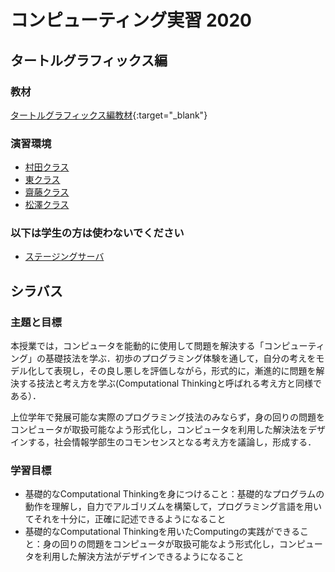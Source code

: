 # コンピューティング実習 2020

<!-- # 実施要領 -->
<!-- - 金曜1, 2限 -->

<!-- # Jigsaw教材 -->
<!--
- [p1](jigsaw/p1/index.html){:target="_blank"}
-->
<!-- <ul>
<li><a href="jigsaw/p1/index.html" target="_blank">演習１</a></li>
<li><a href="jigsaw/p2/index.html" target="_blank">演習２</a></li>
</ul> -->

<!-- # CreCoSpeek -->
<!-- <ul>
<li><a href="https://apps2-creco.si.aoyama.ac.jp/speeker/SpeekerD/" target="_blank">CreCoSpeekD</a></li>
</ul> -->
<!--
# スケジュール
- [スケジュール](https://docs.google.com/spreadsheets/d/1LOKHvdWjqzRdcqco0fPwPuG69iuIHuf_rEfVPZKZ35U/edit?usp=sharing)
-->

## タートルグラフィックス編

### 教材
[タートルグラフィックス編教材](text/index.html){:target="_blank"}

### 演習環境
<ul>
<li><a href="https://pp1.si.aoyama.ac.jp/sumatra.html" target="_blank">村田クラス</a></li>
<li><a href="https://pp2.si.aoyama.ac.jp/sumatra.html" target="_blank">東クラス</a></li>
<li><a href="https://pp3.si.aoyama.ac.jp/sumatra.html" target="_blank">齋藤クラス</a></li>
<li><a href="https://pp4.si.aoyama.ac.jp/sumatra.html" target="_blank">松澤クラス</a></li>
</ul>

### 以下は学生の方は使わないでください
<ul>
<li><a href="https://ppstaging-creco.si.aoyama.ac.jp/sumatra.html" target="_blank">ステージングサーバ</a></li>
</ul>

<!-- ## 中間テスト環境

- [松澤クラス](http://pp2.si.aoyama.ac.jp/exam/){:target="_blank"}
- [村田クラス](http://pp3.si.aoyama.ac.jp/exam/){:target="_blank"}
- [居駒クラス](http://pp4.si.aoyama.ac.jp/exam/){:target="_blank"}
- [斎藤クラス](http://pp1.si.aoyama.ac.jp/exam/){:target="_blank"} -->

<!-- # HTML+Javascript編 -->

<!-- # 教材
- [テキスト](text-part3/index.html)
- [第１３回課題](part3-2019/practice13/practice13.html) -->
<!-- - [アンケート](https://docs.google.com/forms/d/e/1FAIpQLSenUUh6EhsaKtNT7QocNMJqFeTlYOllDdaAeyMzXdlod9Ydwg/viewform) -->

<!-- # ミニプロジェクト
- [ミニプロジェクト](part3-2019/project02.html) -->

## シラバス
### 主題と目標
本授業では，コンピュータを能動的に使用して問題を解決する「コンピューティング」の基礎技法を学ぶ．初歩のプログラミング体験を通して，自分の考えをモデル化して表現し，その良し悪しを評価しながら，形式的に，漸進的に問題を解決する技法と考え方を学ぶ(Computational Thinkingと呼ばれる考え方と同様である）．

上位学年で発展可能な実際のプログラミング技法のみならず，身の回りの問題をコンピュータが取扱可能なよう形式化し，コンピュータを利用した解決法をデザインする，社会情報学部生のコモンセンスとなる考え方を議論し，形成する．

### 学習目標
- 基礎的なComputational Thinkingを身につけること：基礎的なプログラムの動作を理解し，自力でアルゴリズムを構築して，プログラミング言語を用いてそれを十分に，正確に記述できるようになること
- 基礎的なComputational Thinkingを用いたComputingの実践ができること：身の回りの問題をコンピュータが取扱可能なよう形式化し，コンピュータを利用した解決方法がデザインできるようになること
